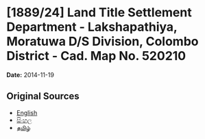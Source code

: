 # [1889/24] Land Title Settlement Department - Lakshapathiya, Moratuwa D/S Division, Colombo District - Cad. Map No. 520210

**Date:** 2014-11-19

## Original Sources

- [English](https://documents.gov.lk/view/extra-gazettes/2014/11/1889-24_E.pdf)
- [සිංහල](https://documents.gov.lk/view/extra-gazettes/2014/11/1889-24_S.pdf)
- [தமிழ்](https://documents.gov.lk/view/extra-gazettes/2014/11/1889-24_T.pdf)
